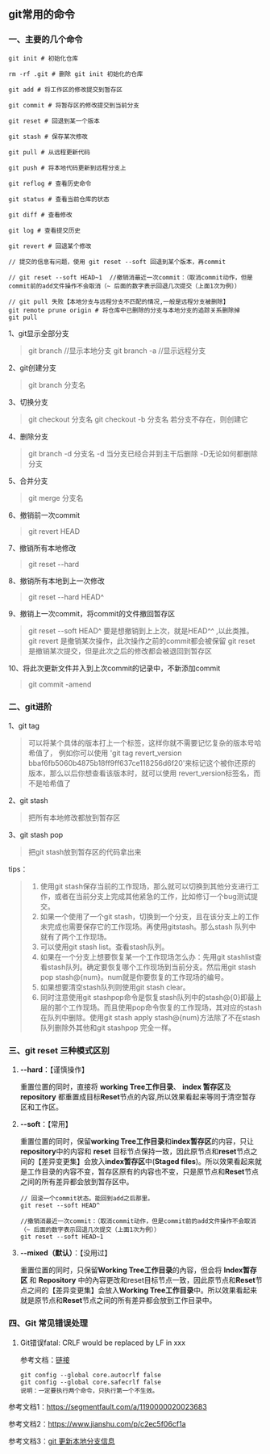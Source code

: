 ## git常用的命令




### 一、主要的几个命令

```
git init # 初始化仓库

rm -rf .git # 删除 git init 初始化的仓库

git add # 将工作区的修改提交到暂存区

git commit # 将暂存区的修改提交到当前分支

git reset # 回退到某一个版本

git stash # 保存某次修改

git pull # 从远程更新代码

git push # 将本地代码更新到远程分支上

git reflog # 查看历史命令

git status # 查看当前仓库的状态

git diff # 查看修改

git log # 查看提交历史

git revert # 回退某个修改

// 提交的信息有问题，使用 git reset --soft 回退到某个版本，再commit

// git reset --soft HEAD~1  //撤销消最近一次commit：（取消commit动作，但是commit前的add文件操作不会取消（~ 后面的数字表示回退几次提交（上面1次为例））

// git pull 失败【本地分支与远程分支不匹配的情况,一般是远程分支被删除】
git remote prune origin	# 将仓库中已删除的分支与本地分支的追踪关系删除掉
git pull

```

1、git显示全部分支

> git branch //显示本地分支
> git branch -a //显示远程分支

2、git创建分支

> git branch 分支名

3、切换分支

> git checkout 分支名
> git checkout -b 分支名 若分支不存在，则创建它

4、删除分支

> git branch -d 分支名
> -d 当分支已经合并到主干后删除
> -D无论如何都删除分支

5、合并分支

> git merge 分支名

6、撤销前一次commit

> git revert HEAD

7、撤销所有本地修改

> git reset --hard

8、撤销所有本地到上一次修改

> git reset --hard HEAD^

9、撤销上一次commit，将commit的文件撤回暂存区

> git reset --soft HEAD^
> 要是想撤销到上上次，就是HEAD^^ ,以此类推。
> git revert 是撤销某次操作，此次操作之前的commit都会被保留
> git reset 是撤销某次提交，但是此次之后的修改都会被退回到暂存区

10、将此次更新文件并入到上次commit的记录中，不新添加commit

> git commit -amend



### 二、git进阶

1、git tag

> 可以将某个具体的版本打上一个标签，这样你就不需要记忆复杂的版本号哈希值了， 例如你可以使用 'git tag revert_version bbaf6fb5060b4875b18ff9ff637ce118256d6f20'来标记这个被你还原的版本，那么以后你想查看该版本时，就可以使用 revert_version标签名，而不是哈希值了

2、git stash

> 把所有本地修改都放到暂存区

3、git stash pop

> 把git stash放到暂存区的代码拿出来

tips：

> 1. 使用git stash保存当前的工作现场，那么就可以切换到其他分支进行工作，或者在当前分支上完成其他紧急的工作，比如修订一个bug测试提交。
> 2. 如果一个使用了一个git stash，切换到一个分支，且在该分支上的工作未完成也需要保存它的工作现场。再使用gitstash。那么stash 队列中就有了两个工作现场。
> 3. 可以使用git stash list。查看stash队列。
> 4. 如果在一个分支上想要恢复某一个工作现场怎么办：先用git stashlist查看stash队列。确定要恢复哪个工作现场到当前分支。然后用git stash pop stash@{num}。num就是你要恢复的工作现场的编号。
> 5. 如果想要清空stash队列则使用git stash clear。
> 6. 同时注意使用git stashpop命令是恢复stash队列中的stash@{0}即最上层的那个工作现场。而且使用pop命令恢复的工作现场，其对应的stash在队列中删除。使用git stash apply stash@{num}方法除了不在stash队列删除外其他和git stashpop 完全一样。



### 三、git reset 三种模式区别

1. **--hard**：【谨慎操作】

   重置位置的同时，直接将 **working Tree工作目录**、 **index 暂存区**及 **repository** 都重置成目标**Reset**节点的內容,所以效果看起来等同于清空暂存区和工作区。

2. **--soft**：【常用】

   重置位置的同时，保留**working Tree工作目录**和**index暂存区**的内容，只让**repository**中的内容和 **reset** 目标节点保持一致，因此原节点和**reset**节点之间的【差异变更集】会放入**index暂存区**中(**Staged files**)。所以效果看起来就是工作目录的内容不变，暂存区原有的内容也不变，只是原节点和**Reset**节点之间的所有差异都会放到暂存区中。

   ```
   // 回滚一个commit状态。能回到add之后那里。 	
   git reset --soft HEAD^
   
   //撤销消最近一次commit：（取消commit动作，但是commit前的add文件操作不会取消（~ 后面的数字表示回退几次提交（上面1次为例））
   git reset --soft HEAD~1  
   ```

3. **--mixed（默认）**：【没用过】

   重置位置的同时，只保留**Working Tree工作目录**的內容，但会将 **Index暂存区** 和 **Repository** 中的內容更改和reset目标节点一致，因此原节点和**Reset**节点之间的【差异变更集】会放入**Working Tree工作目录**中。所以效果看起来就是原节点和**Reset**节点之间的所有差异都会放到工作目录中。

### 四、Git 常见错误处理

1. Git错误fatal: CRLF would be replaced by LF in xxx

   参考文档：[链接](https://blog.csdn.net/whg18526080015/article/details/102861950)

   ```
   git config --global core.autocrlf false
   git config --global core.safecrlf false
   说明：一定要执行两个命令，只执行第一个不生效。
   ```



参考文档1：https://segmentfault.com/a/1190000020023683

参考文档2：https://www.jianshu.com/p/c2ec5f06cf1a

参考文档3：[git 更新本地分支信息](https://www.jianshu.com/p/83acc1211742)